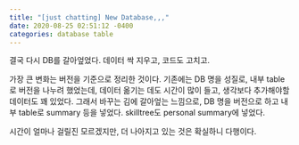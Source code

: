 ```yaml
---
title: "[just chatting] New Database,,,"
date: 2020-08-25 02:51:12 -0400
categories: database table
---
```


결국 다시 DB를 갈아엎었다.
데이터 싹 지우고, 코드도 고치고.

가장 큰 변화는 버전을 기준으로 정리한 것이다.
기존에는 DB 명을 성질로, 내부 table로 버전을 나누려 했었는데,
데이터 옮기는 데도 시간이 많이 들고, 생각보다 추가해야할 데이터도 꽤 있었다.
그래서 바꾸는 김에 갈아엎는 느낌으로, DB 명을 버전으로 하고 내부 table로 summary 등을 넣었다.
skilltree도 personal summary에 넣었다.

시간이 얼마나 걸릴진 모르겠지만, 더 나아지고 있는 것은 확실하니 다행이다.
